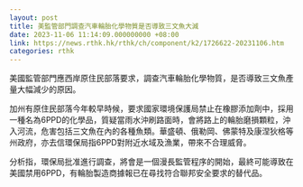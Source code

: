 ```yaml
---
layout: post
title: 美監管部門調查汽車輪胎化學物質是否導致三文魚大減
date: 2023-11-06 11:14:09.000000000 +08:00
link: https://news.rthk.hk/rthk/ch/component/k2/1726622-20231106.htm
categories: rthk
---
```


美國監管部門應西岸原住民部落要求，調查汽車輪胎化學物質，是否導致三文魚產量大幅減少的原因。

加州有原住民部落今年較早時候，要求國家環境保護局禁止在橡膠添加劑中，採用一種名為6PPD的化學品，質疑當雨水沖刷路面時，會將路上的輪胎磨損顆粒，沖入河流，危害包括三文魚在內的各種魚類。華盛頓、俄勒岡、佛蒙特及康涅狄格等州政府，亦去信環保局指6PPD對附近水域及漁業，帶來不合理威脅。

分析指，環保局批准進行調查，將會是一個漫長監管程序的開始，最終可能導致在美國禁用6PPD，有輪胎製造商據報已在尋找符合聯邦安全要求的替代品。
